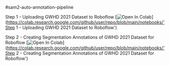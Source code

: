 #sam2-auto-annotation-pipeline

Step 1 - Uploading GWHD 2021 Dataset to Roboflow
[![Open In Colab](https://colab.research.google.com/assets/colab-badge.svg)](https://colab.research.google.com/github/user/repo/blob/main/notebooks/'Step 1 - Uploading GWHD 2021 Dataset to Roboflow')

Step 2 - Creating Segmentation Annotations of GWHD 2021 Dataset for Roboflow
[![Open In Colab](https://colab.research.google.com/assets/colab-badge.svg)](https://colab.research.google.com/github/user/repo/blob/main/notebooks/'Step 2 - Creating Segmentation Annotations of GWHD 2021 Dataset for Roboflow')
